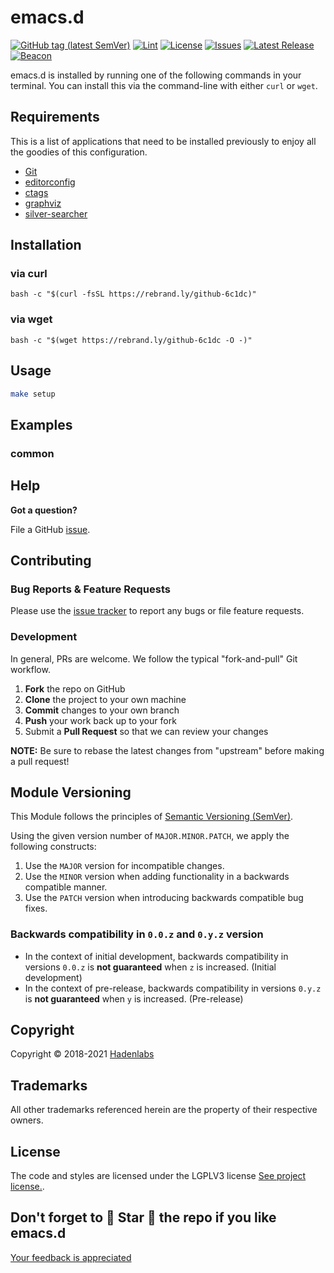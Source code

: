 <!--


  ** DO NOT EDIT THIS FILE
  **
  ** 1) Make all changes to `README.yaml`
  ** 2) Run`make readme` to rebuild this file.
  **
  ** (We maintain HUNDREDS of open source projects. This is how we maintain our sanity.)
  **


  -->

# emacs.d

[![GitHub tag (latest SemVer)](https://img.shields.io/github/v/tag/luismayta/emacs.d.svg?label=latest&sort=semver)](https://github.com/luismayta/emacs.d/releases) [![Lint](https://github.com/luismayta/emacs.d/actions/workflows/lint.yml/badge.svg?branch=develop)](https://github.com/luismayta/emacs.d/actions) [![License](https://img.shields.io/github/license/luismayta/emacs.d.svg)](https://github.com/luismayta/emacs.d) [![Issues](https://img.shields.io/github/issues/luismayta/emacs.d.svg)](https://github.com/luismayta/emacs.d/issues) [![Latest Release](https://img.shields.io/github/release/luismayta/emacs.d.svg)](https://github.com/luismayta/emacs.d/releases) [![Beacon](https://ga-beacon.appspot.com/G-1S43HTH1W0/emacs.d/readme)](https://github.com/luismayta/emacs.d)

emacs.d is installed by running one of the following commands in your terminal. You can install this via the command-line with either `curl` or `wget`.

## Requirements

This is a list of applications that need to be installed previously to enjoy all the goodies of this configuration.

- [Git](http://git-scm.com/)
- [editorconfig](http://editorconfig.org)
- [ctags](http://ctags.sourceforge.net)
- [graphviz](http://www.graphviz.org)
- [silver-searcher](https://github.com/ggreer/the_silver_searcher)

## Installation

### via curl

`bash -c "$(curl -fsSL https://rebrand.ly/github-6c1dc)"`

### via wget

`bash -c "$(wget https://rebrand.ly/github-6c1dc -O -)"`

## Usage

```bash
make setup
```

## Examples

### common

## Help

**Got a question?**

File a GitHub [issue](https://github.com/luismayta/emacs.d/issues).

## Contributing

### Bug Reports & Feature Requests

Please use the [issue tracker](https://github.com/luismayta/emacs.d/issues) to report any bugs or file feature requests.

### Development

In general, PRs are welcome. We follow the typical "fork-and-pull" Git workflow.

1.  **Fork** the repo on GitHub
2.  **Clone** the project to your own machine
3.  **Commit** changes to your own branch
4.  **Push** your work back up to your fork
5.  Submit a **Pull Request** so that we can review your changes

**NOTE:** Be sure to rebase the latest changes from "upstream" before making a pull request!

## Module Versioning

This Module follows the principles of [Semantic Versioning (SemVer)](https://semver.org/).

Using the given version number of `MAJOR.MINOR.PATCH`, we apply the following constructs:

1. Use the `MAJOR` version for incompatible changes.
1. Use the `MINOR` version when adding functionality in a backwards compatible manner.
1. Use the `PATCH` version when introducing backwards compatible bug fixes.

### Backwards compatibility in `0.0.z` and `0.y.z` version

- In the context of initial development, backwards compatibility in versions `0.0.z` is **not guaranteed** when `z` is increased. (Initial development)
- In the context of pre-release, backwards compatibility in versions `0.y.z` is **not guaranteed** when `y` is increased. (Pre-release)

## Copyright

Copyright © 2018-2021 [Hadenlabs](https://hadenlabs.com)

## Trademarks

All other trademarks referenced herein are the property of their respective owners.

## License

The code and styles are licensed under the LGPLV3 license [See project license.](LICENSE).

## Don't forget to 🌟 Star 🌟 the repo if you like emacs.d

[Your feedback is appreciated](https://github.com/luismayta/emacs.d/issues)
